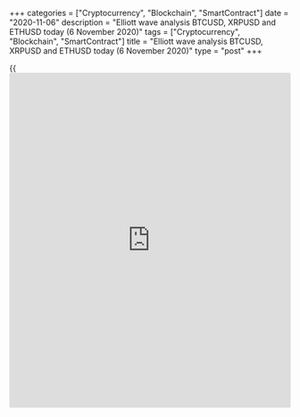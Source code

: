 +++
categories = ["Cryptocurrency", "Blockchain", "SmartContract"]
date = "2020-11-06"
description = "Elliott wave analysis BTCUSD, XRPUSD and ETHUSD today (6 November 2020)"
tags = ["Cryptocurrency", "Blockchain", "SmartContract"]
title = "Elliott wave analysis BTCUSD, XRPUSD and ETHUSD today (6 November 2020)"
type = "post"
+++

{{<iframe id="large-banner" src="https://www.bounty.group/#slide=20.0" width="100%" height="600" scrolling="no" style="border: 0px solid rgb(216, 221, 230); border-radius: 3px;">}}

2020-11-06

2020-11-06

Short-term forecast for BTCUSD, XRPUSD and ETHUSD 06.11.2020Roman Onegin

I welcome my readers!

I have prepared a short-term cryptocurrency forecast based on Elliott
wave analysis of Bitcoin, Ripple, and Ethereum. I suggest entry signals
to trade each cryptocurrency.

Ripple and Ethereum are forming the final legs of the upward triple
zigzags. The cryptocurrency market should be rising up to the targets
indicated. Next, the prices could turn down and start new downtrends.

The article covers the following subjects:

##  **Elliott wave Bitcoin analysis**

 ****

The most recent section of the BTCUSD price chart displays the upward
linking wave [X], which is composed of the sub-waves (W)-(X)-(Y). There
is now forming the zigzag-shaped wave (Y), namely its final leg –
impulse C. The first four legs of the C impulse have completed, and the
market is now rising in wave [5]. The market should be rising to level
16700.00. An approximate trajectory of the Bitcoin future price
movement.

### Trading plan for [BTCUSD][1] today:

Buy 15831.50, TP 16700.00

* * *

##  **Elliott wave Ripple analysis**

 ****

The XRPUSD market is forming the corrective wave B as a part of the down
zigzag of a higher degree. Wave B is unfolding as a triple zigzag. After
the second linking wave [X], composed of the sub-waves
(w)-(x)-(y)-(xx)-(z), finished, the initial part of the final wave [Z]
has started. Wave [Z] should be a simple zigzag, so the market should be
rising in impulse wave (c) to a level of 0.263, which is the previous
high.

### Trading plan for **[XRPUSD][2]** today:

Buy 0.249, TP 0.263

* * *

##  **Elliott wave Ethereum analysis**

 ****

The ETHUSD market is forming a downward zigzag, with corrective wave B
forming inside as a double zigzag [W]-[X]-[Y]. The final leg of this
pattern is a triple zigzag (w)-(x)-(y)-(xx)-(z). After the down linking
wave (xx) finished as a triple zigzag of a smaller degree, the price has
started rising in wave (z). The zigzag-shaped wave (z) should soon end
at a level of around 437.00. Next, the new bear trend should start.

### Trading plan for  **[ETHUSD][3] **today:

Buy 428.53, TP 437.00

* * *

P.S. Did you like my article? Share it in social networks: it will be
the best “thank you" :)

Ask me questions and comment below. I’ll be glad to answer your
questions and give necessary explanations.

 **Useful links:**

  * I recommend trying to trade with a reliable broker [here][4]. The system allows you to trade by yourself or copy successful traders from all across the globe.
  * Use my promo-code BLOG for getting deposit bonus 50% on LiteForex platform. Just enter this code in the appropriate field while [depositing][5] your trading account.
  * Telegram chat for traders: <t.me/liteforexengchat>. We are sharing the signals and trading experience
  * Telegram channel with high-quality analytics, Forex reviews, training articles, and other useful things for traders <t.me/liteforex>

The content of this article reflects the author’s opinion and does not
necessarily reflect the official position of LiteForex. The material
published on this page is provided for informational purposes only and
should not be considered as the provision of investment advice for the
purposes of Directive 2004/39/EC.

Rate this article:

{{value}}

( {{count}} {{title}} )

   1. my.liteforex.com/trading/chart?symbol=BTCUSD
   2. my.liteforex.com/trading/chart?symbol=XRPUSD
   3. my.liteforex.com/trading/chart?symbol=ETHUSD
   4. my.liteforex.com/?category=analysts-opinions&slug=short-term-forecast-for-[BTC](https://www.playgroundfx.com/blog/who-is-the-creator-of-bitcoin/)usd-xrpusd-and-ethusd-06112020&openPopup=%2Fregistration%2Fpopup&utm_source=blog&utm_medium=article&utm_campaign=bonus
   5. my.liteforex.com/deposit/?category=analysts-opinions&slug=short-term-forecast-for-[BTC](https://www.playgroundfx.com/blog/who-is-the-creator-of-bitcoin/)usd-xrpusd-and-ethusd-06112020&promo_code=BLOG&utm_source=blog&utm_medium=article&utm_campaign=bonus